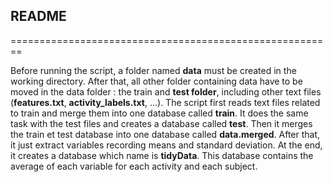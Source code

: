 ## README
========================================================

Before running the script, a folder named **data** must be created in the working directory. After that, all other folder containing data have to be moved in the data folder : the train and **test folder**, including other text files (**features.txt**, **activity_labels.txt**, ...).
The script first reads text files related to train and merge them into one database called **train**. It does the same task with the test files and creates a database called **test**. Then it merges the train et test database into one database called **data.merged**. After that, it just extract variables recording means and standard deviation. 
At the end, it creates a database which name is **tidyData**. This database contains the average of each variable for each activity and each subject. 
